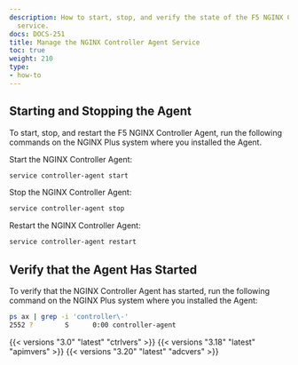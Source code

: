 ```yaml
---
description: How to start, stop, and verify the state of the F5 NGINX Controller Agent
  service.
docs: DOCS-251
title: Manage the NGINX Controller Agent Service
toc: true
weight: 210
type:
- how-to
---
```


## Starting and Stopping the Agent

To start, stop, and restart the F5 NGINX Controller Agent, run the following commands on the NGINX Plus system where you installed the Agent.

Start the NGINX Controller Agent:

```bash
service controller-agent start
```

Stop the NGINX Controller Agent:

```bash
service controller-agent stop
```

Restart the NGINX Controller Agent:

```bash
service controller-agent restart
```

## Verify that the Agent Has Started

To verify that the NGINX Controller Agent has started, run the following command on the NGINX Plus system where you installed the Agent:

```bash
ps ax | grep -i 'controller\-'
2552 ?        S      0:00 controller-agent
```

{{< versions "3.0" "latest" "ctrlvers" >}}
{{< versions "3.18" "latest" "apimvers" >}}
{{< versions "3.20" "latest" "adcvers" >}}
